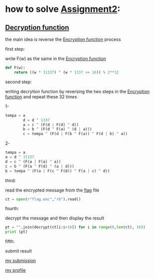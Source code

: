 # how to solve [Assignment2](https://github.com/nora9/Assignment2/blob/master/assignment2.py):
## [Decryption function](https://github.com/nora9/Assignment2/blob/master/assignment2.py)
the main idea is reverse the [Encryption function](https://github.com/nora9/Assignment2/blob/master/encrypt.py) process

first step:

write F(w) as the same in the [Encryption function](https://github.com/nora9/Assignment2/blob/master/encrypt.py)

```python
def F(w):
	return ((w * 31337) ^ (w * 1337 >> 16)) % 2**32
```

second step:

writing decrytion function by reversing the two steps in the [Encryption function](https://github.com/nora9/Assignment2/blob/master/encrypt.py) and repeat these 32 times

1-
```python
tempa = a
        d = d ^ 1337
        a = c ^ (F(d | F(d) ^ d))
        b = b ^ (F(d ^ F(a) ^ (d | a)))
        c = tempa ^ (F(d | F(b ^ F(a)) ^ F(d | b) ^ a))
```

2-
```python
tempa = a
a = d ^ 31337
d = c ^ (F(a | F(a) ^ a))
c = b ^ (F(a ^ F(d) ^ (a | d)))
b = tempa ^ (F(a | F(c ^ F(d)) ^ F(a | c) ^ d))
```

third:

read the encrypted message from the [flag](https://github.com/nora9/Assignment2/blob/master/flag.enc) file

```python
ct = open(r"flag.enc","rb").read()
```

fourth:

decrypt the message and then display the result
```python
pt = "".join(decrypt(ct[i:i+16]) for i in range(0,len(ct), 16))
print (pt)
```

fifth:

submit result

[my submission](https://github.com/nora9/Assignment2/blob/master/1.png)

[my profile](https://github.com/nora9/Assignment2/blob/master/2.png)
